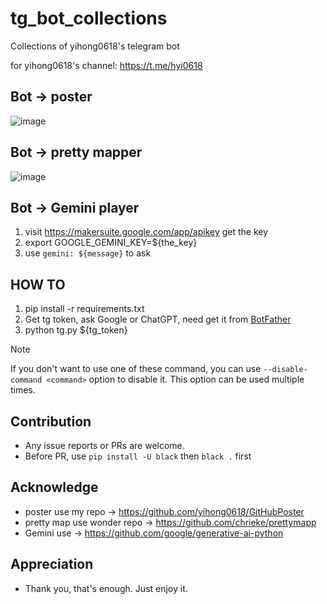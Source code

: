 # tg_bot_collections
Collections of yihong0618's telegram bot

for yihong0618's channel: https://t.me/hyi0618


## Bot -> poster

![image](https://github.com/yihong0618/tg_bot_collections/assets/15976103/6cf6b2c0-9f43-42f4-ba5f-be768ea27fd1)

## Bot -> pretty mapper

![image](https://github.com/yihong0618/tg_bot_collections/assets/15976103/29848d22-5289-4953-8ab0-4e84c16f79e3)


## Bot -> Gemini player

1. visit https://makersuite.google.com/app/apikey get the key
2. export GOOGLE_GEMINI_KEY=${the_key}
3. use `gemini: ${message}` to ask


## HOW TO

1. pip install -r requirements.txt
2. Get tg token, ask Google or ChatGPT, need get it from [BotFather](https://t.me/BotFather)
3. python tg.py ${tg_token}

> [!Note]
> If you don't want to use one of these command, you can use `--disable-command <command>` option to disable it. This option can be used multiple times.


## Contribution

- Any issue reports or PRs are welcome.
- Before PR, use `pip install -U black` then `black .` first

## Acknowledge

- poster use my repo -> https://github.com/yihong0618/GitHubPoster
- pretty map use wonder repo -> https://github.com/chrieke/prettymapp
- Gemini use -> https://github.com/google/generative-ai-python

## Appreciation

- Thank you, that's enough. Just enjoy it.


